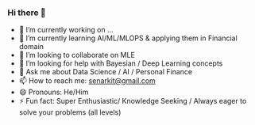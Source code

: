 ### Hi there 👋

- 🔭 I’m currently working on ...
- 🌱 I’m currently learning AI/ML/MLOPS & applying them in Financial domain
- 👯 I’m looking to collaborate on MLE
- 🤔 I’m looking for help with Bayesian / Deep Learning concepts
- 💬 Ask me about Data Science / AI / Personal Finance
- 📫 How to reach me: senarkit@gmail.com
- 😄 Pronouns: He/Him
- ⚡ Fun fact: Super Enthusiastic/ Knowledge Seeking / Always eager to solve your problems (all levels)
<!--
**senarkit/senarkit** is a ✨ _special_ ✨ repository because its `README.md` (this file) appears on your GitHub profile.

Here are some ideas to get you started:
-->
